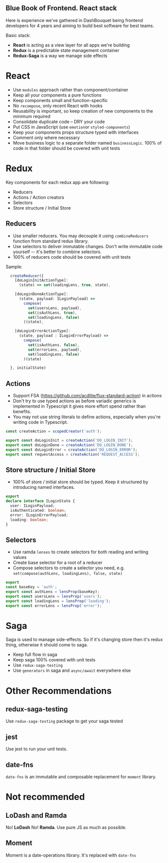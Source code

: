 Blue Book of Frontend. React stack
------------------------------------

Here is experience we've gathered in DashBouquet being frontend developers 
for 4 years and aiming to build best software for best teams.

Basic stack:
 - **React** is acting as a view layer for all apps we're building
 - **Redux** is a predictable state management container
 - **Redux-Saga** is a way we manage side effects

# React

 - Use `modules` approach rather than component/container
 - Keep all your components a pure functions
 - Keep components small and function-specific
 - No `recompose`, only recent React with hooks
 - Reusability is important, so keep creation of new components to the minimum required
 - Consolidate duplicate code – DRY your code
 - Put CSS in JavaScript (use `emotion`or `styled-components`)
 - Keep your components props structure typed with interfaces
 - Comment only where necessary
 - Move business logic to a separate folder named `businessLogic`. 100% of
   code in that folder should be covered with unit tests

# Redux

Key components for each redux app are following:

 - Reducers
 - Actions / Action creators
 - Selectors
 - Store structure / Initial Store

## Reducers
 
 - Use smaller reducers. You may decouple it using `combineReducers` function 
   from standard redux library.
 - Use selectors to deliver immutable changes. Don't write immutable code yourself -- 
   it's better to combine selectors.
 - 100% of reducers code should be covered with unit tests

Sample:
```typescript
  createReducer({
    [doLoginInitActionType]:
      (state) => set(loadingLens, true, state),

    [doLoginDoneActionType]:
      (state, payload: ILoginPayload) =>
        compose(
          set(usersLens, payload),
          set(isAuthLens, true),
          set(loadingLens, false)
        )(state),

    [doLoginErrorActionType]:
      (state, payload : ILoginErrorPayload) =>
        compose(
          set(isAuthLens, false),
          set(errorLens, payload),
          set(loadingLens, false)
        )(state)

  }, initialState)
```

## Actions
 - Support FSA (https://github.com/acdlite/flux-standard-action) in actions
 - Don't try to use typed actions as before variadic generics is implemented 
   in Typescript it gives more effort spend rather than benefits.
 - You may not use string literals to define actions, especially when
   you're writing code in Typescript.

```javascript
const createAction = scopedCreator('auth');

export const doLoginInit = createAction('DO_LOGIN_INIT');
export const doLoginDone = createAction('DO_LOGIN_DONE');
export const doLoginError = createAction('DO_LOGIN_ERROR');
export const requestAccess = createAction('REQUEST_ACCESS');
```   

## Store structure / Initial Store

 - 100% of store / initial store should be typed. Keep it structured by introducing 
   named interfaces. 

```typescript
export
declare interface ILoginState {
  user: ILoginPayload;
  isAuthenticated: boolean;
  error: ILoginErrorPayload;
  loading: boolean;
}
```

## Selectors

 - Use ramda `lenses` to create selectors for both reading and writing values
 - Create base selector for a root of a reducer
 - Compose selectors to create a selector you need, e.g. `set(compose(authLens, loadingLens), false, state)`
 
```typescript
export
const baseKey = 'auth';
export const authLens = lensProp(baseKey);
export const usersLens = lensProp('users');
export const loadingLens = lensProp('loading');
export const errorLens = lensProp('error');
```

# Saga

Saga is used to manage side-effects. So if it's changing store then it's redux thing,
otherwise it should come to saga.

 - Keep full flow in saga
 - Keep saga 100% covered with unit tests 
 - Use `redux-saga-testing`
 - Use `generators` in saga and `async/await` everywhere else

# Other Recommendations

## redux-saga-testing

Use `redux-saga-testing` package to get your saga tested

## jest 

Use jest to run your unit tests.

## date-fns

`date-fns` is an immutable and composable replacement for `moment` library.

# Not recommended 

## LoDash and Ramda

No! **LoDash** No! **Ramda**. Use pure JS as much as possible.

## Moment

Moment is a date-operations library. It's replaced with `date-fns`
